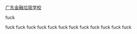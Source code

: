 </head>
<body>
<a href="http://www.gduf.edu.cn/" target="new">广东金融垃圾学校 </a>
  <p>fuck</p>
fuck
fuck
fuck
fuck
fuck
fuck
fuck
fuck
fuck
fuck
fuck
fuck
</body>
</html>
